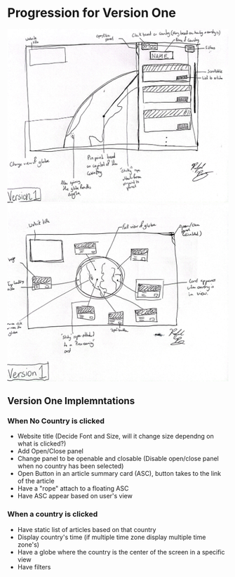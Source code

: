 # Progression for Version One

![Image One](../src/Images/CamScanner%2005-27-2024%2011.44_1.jpg)
![Image Two](../src/Images/CamScanner%2005-27-2024%2011.44_2.jpg)

## Version One Implemntations

### When No Country is clicked

- Website title (Decide Font and Size, will it change size dependng on what is clicked?)
- Add Open/Close panel
- Change panel to be openable and closable (Disable open/close panel when no country has been selected)
- Open Button in an article summary card (ASC), button takes to the link of the article
- Have a "rope" attach to a floating ASC
- Have ASC appear based on user's view

### When a country is clicked

- Have static list of articles based on that country
- Display country's time (if multiple time zone display multiple time zone's)
- Have a globe where the country is the center of the screen in a specific view
- Have filters
